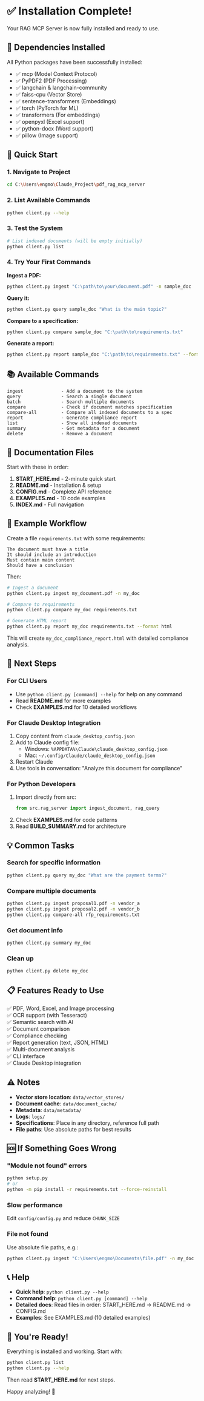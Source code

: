 # ✅ Installation Complete!

Your RAG MCP Server is now fully installed and ready to use.

## 🎉 Dependencies Installed

All Python packages have been successfully installed:
- ✅ mcp (Model Context Protocol)
- ✅ PyPDF2 (PDF Processing)
- ✅ langchain & langchain-community
- ✅ faiss-cpu (Vector Store)
- ✅ sentence-transformers (Embeddings)
- ✅ torch (PyTorch for ML)
- ✅ transformers (For embeddings)
- ✅ openpyxl (Excel support)
- ✅ python-docx (Word support)
- ✅ pillow (Image support)

## 🚀 Quick Start

### 1. Navigate to Project
```bash
cd C:\Users\engmo\Claude_Project\pdf_rag_mcp_server
```

### 2. List Available Commands
```bash
python client.py --help
```

### 3. Test the System
```bash
# List indexed documents (will be empty initially)
python client.py list
```

### 4. Try Your First Commands

**Ingest a PDF:**
```bash
python client.py ingest "C:\path\to\your\document.pdf" -n sample_doc
```

**Query it:**
```bash
python client.py query sample_doc "What is the main topic?"
```

**Compare to a specification:**
```bash
python client.py compare sample_doc "C:\path\to\requirements.txt"
```

**Generate a report:**
```bash
python client.py report sample_doc "C:\path\to\requirements.txt" --format html
```

## 📚 Available Commands

```
ingest              - Add a document to the system
query               - Search a single document
batch               - Search multiple documents
compare             - Check if document matches specification
compare-all         - Compare all indexed documents to a spec
report              - Generate compliance report
list                - Show all indexed documents
summary             - Get metadata for a document
delete              - Remove a document
```

## 📖 Documentation Files

Start with these in order:

1. **START_HERE.md** - 2-minute quick start
2. **README.md** - Installation & setup
3. **CONFIG.md** - Complete API reference
4. **EXAMPLES.md** - 10 code examples
5. **INDEX.md** - Full navigation

## 🎯 Example Workflow

Create a file `requirements.txt` with some requirements:
```
The document must have a title
It should include an introduction  
Must contain main content
Should have a conclusion
```

Then:
```bash
# Ingest a document
python client.py ingest my_document.pdf -n my_doc

# Compare to requirements
python client.py compare my_doc requirements.txt

# Generate HTML report
python client.py report my_doc requirements.txt --format html
```

This will create `my_doc_compliance_report.html` with detailed compliance analysis.

## 🔧 Next Steps

### For CLI Users
- Use `python client.py [command] --help` for help on any command
- Read **README.md** for more examples
- Check **EXAMPLES.md** for 10 detailed workflows

### For Claude Desktop Integration
1. Copy content from `claude_desktop_config.json`
2. Add to Claude config file:
   - Windows: `%APPDATA%\Claude\claude_desktop_config.json`
   - Mac: `~/.config/Claude/claude_desktop_config.json`
3. Restart Claude
4. Use tools in conversation: "Analyze this document for compliance"

### For Python Developers
1. Import directly from src:
   ```python
   from src.rag_server import ingest_document, rag_query
   ```
2. Check **EXAMPLES.md** for code patterns
3. Read **BUILD_SUMMARY.md** for architecture

## 💡 Common Tasks

### Search for specific information
```bash
python client.py query my_doc "What are the payment terms?"
```

### Compare multiple documents
```bash
python client.py ingest proposal1.pdf -n vendor_a
python client.py ingest proposal2.pdf -n vendor_b
python client.py compare-all rfp_requirements.txt
```

### Get document info
```bash
python client.py summary my_doc
```

### Clean up
```bash
python client.py delete my_doc
```

## 📋 Features Ready to Use

✅ PDF, Word, Excel, and Image processing  
✅ OCR support (with Tesseract)  
✅ Semantic search with AI  
✅ Document comparison  
✅ Compliance checking  
✅ Report generation (text, JSON, HTML)  
✅ Multi-document analysis  
✅ CLI interface  
✅ Claude Desktop integration  

## ⚠️ Notes

- **Vector store location**: `data/vector_stores/`
- **Document cache**: `data/document_cache/`
- **Metadata**: `data/metadata/`
- **Logs**: `logs/`
- **Specifications**: Place in any directory, reference full path
- **File paths**: Use absolute paths for best results

## 🆘 If Something Goes Wrong

### "Module not found" errors
```bash
python setup.py
# or
python -m pip install -r requirements.txt --force-reinstall
```

### Slow performance
Edit `config/config.py` and reduce `CHUNK_SIZE`

### File not found
Use absolute file paths, e.g.:
```bash
python client.py ingest "C:\Users\engmo\Documents\file.pdf" -n my_doc
```

## 📞 Help

- **Quick help**: `python client.py --help`
- **Command help**: `python client.py [command] --help`
- **Detailed docs**: Read files in order: START_HERE.md → README.md → CONFIG.md
- **Examples**: See EXAMPLES.md (10 detailed examples)

## 🎉 You're Ready!

Everything is installed and working. Start with:

```bash
python client.py list
python client.py --help
```

Then read **START_HERE.md** for next steps.

Happy analyzing! 🚀
